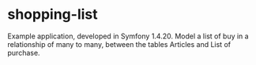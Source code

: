 # shopping-list
Example application, developed in Symfony 1.4.20. Model a list of buy in a relationship of many to many, between the tables Articles and List of purchase.

